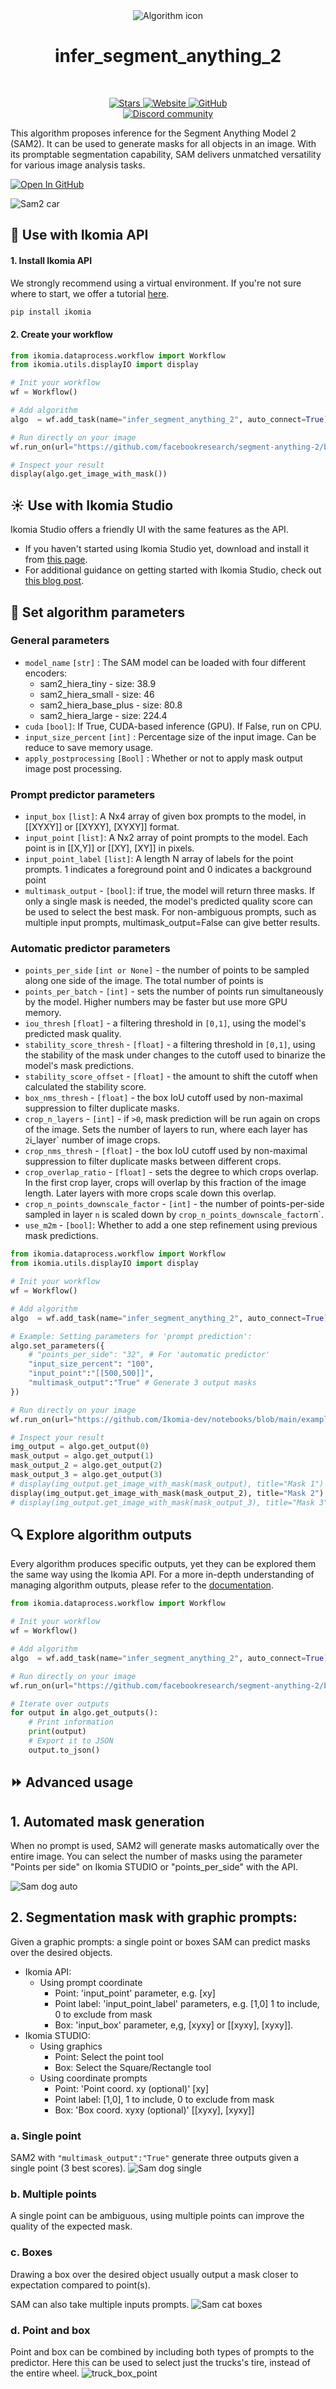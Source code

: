 <div align="center">
  <img src="images/meta_icon.jpg" alt="Algorithm icon">
  <h1 align="center">infer_segment_anything_2</h1>
</div>
<br />
<p align="center">
    <a href="https://github.com/Ikomia-hub/infer_segment_anything_2">
        <img alt="Stars" src="https://img.shields.io/github/stars/Ikomia-hub/infer_segment_anything_2">
    </a>
    <a href="https://app.ikomia.ai/hub/">
        <img alt="Website" src="https://img.shields.io/website/http/app.ikomia.ai/en.svg?down_color=red&down_message=offline&up_message=online">
    </a>
    <a href="https://github.com/Ikomia-hub/infer_segment_anything_2/blob/main/LICENSE.md">
        <img alt="GitHub" src="https://img.shields.io/github/license/Ikomia-hub/infer_segment_anything_2.svg?color=blue">
    </a>    
    <br>
    <a href="https://discord.com/invite/82Tnw9UGGc">
        <img alt="Discord community" src="https://img.shields.io/badge/Discord-white?style=social&logo=discord">
    </a> 
</p>

This algorithm proposes inference for the Segment Anything Model 2 (SAM2). It can be used to generate masks for all objects in an image. With its promptable segmentation capability, SAM delivers unmatched versatility for various image analysis tasks. 


[![Open In GitHub](https://img.shields.io/badge/Open%20Notebook-GitHub-orange)](https://github.com/Ikomia-dev/notebooks/blob/main/examples/HOWTO_use_SAM_2_with_Ikomia_API.ipynb)

![Sam2 car](https://raw.githubusercontent.com/Ikomia-hub/infer_segment_anything_2/main/images/output_auto.jpg)


## :rocket: Use with Ikomia API

#### 1. Install Ikomia API

We strongly recommend using a virtual environment. If you're not sure where to start, we offer a tutorial [here](https://www.ikomia.ai/blog/a-step-by-step-guide-to-creating-virtual-environments-in-python).

```sh
pip install ikomia
```

#### 2. Create your workflow
```python
from ikomia.dataprocess.workflow import Workflow
from ikomia.utils.displayIO import display

# Init your workflow
wf = Workflow()

# Add algorithm
algo  = wf.add_task(name="infer_segment_anything_2", auto_connect=True)

# Run directly on your image
wf.run_on(url="https://github.com/facebookresearch/segment-anything-2/blob/main/notebooks/images/cars.jpg?raw=true")

# Inspect your result
display(algo.get_image_with_mask())
```

## :sunny: Use with Ikomia Studio

Ikomia Studio offers a friendly UI with the same features as the API.
- If you haven't started using Ikomia Studio yet, download and install it from [this page](https://www.ikomia.ai/studio).
- For additional guidance on getting started with Ikomia Studio, check out [this blog post](https://www.ikomia.ai/blog/how-to-get-started-with-ikomia-studio).

## :pencil: Set algorithm parameters
### General parameters
- `model_name` `[str]` : The SAM model can be loaded with four different encoders:
    - sam2_hiera_tiny - size: 38.9
    - sam2_hiera_small - size: 46
    - sam2_hiera_base_plus - size: 80.8
    - sam2_hiera_large - size: 224.4
- `cuda` `[bool]`: If True, CUDA-based inference (GPU). If False, run on CPU.
- `input_size_percent` `[int]` : Percentage size of the input image. Can be reduce to save memory usage. 
- `apply_postprocessing` `[Bool]` : Whether or not to apply mask output image post processing.

### Prompt predictor parameters
- `input_box` `[list]`: A Nx4 array of given box prompts to the  model, in [[XYXY]] or [[XYXY], [XYXY]] format.
- `input_point` `[list]`: A Nx2 array of point prompts to the model. Each point is in [[X,Y]] or [[XY], [XY]] in pixels.
- `input_point_label` `[list]`: A length N array of labels for the point prompts. 1 indicates a foreground point and 0 indicates a background point
- `multimask_output` - `[bool]`: if true, the model will return three masks. If only a single mask is needed, the model's predicted quality score can be used to select the best mask. For non-ambiguous prompts, such as multiple input prompts, multimask_output=False can give better results.


### Automatic predictor parameters
- `points_per_side` `[int or None]` - the number of points to be sampled
along one side of the image. The total number of points is
- `points_per_batch` - `[int]` - sets the number of points run simultaneously
by the model. Higher numbers may be faster but use more GPU memory.
- `iou_thresh` `[float]` - a filtering threshold in `[0,1]`, using the
model's predicted mask quality.
- `stability_score_thresh` - `[float]` - a filtering threshold in `[0,1]`, using
the stability of the mask under changes to the cutoff used to binarize
the model's mask predictions.
- `stability_score_offset` - `[float]` - the amount to shift the cutoff when
calculated the stability score.
- `box_nms_thresh` - `[float]` - the box IoU cutoff used by non-maximal
suppression to filter duplicate masks.
- `crop_n_layers` - `[int]` - if `>0`, mask prediction will be run again on
crops of the image. Sets the number of layers to run, where each
layer has `2`i_layer` number of image crops.
- `crop_nms_thresh` - `[float]` - the box IoU cutoff used by non-maximal
suppression to filter duplicate masks between different crops.
- `crop_overlap_ratio` - `[float]` - sets the degree to which crops overlap.
In the first crop layer, crops will overlap by this fraction of
the image length. Later layers with more crops scale down this overlap.
- `crop_n_points_downscale_factor` - `[int]` - the number of points-per-side
sampled in layer `n` is scaled down by `crop_n_points_downscale_factor`n`.
- `use_m2m` - `[bool]`: Whether to add a one step refinement using previous mask predictions.


```python
from ikomia.dataprocess.workflow import Workflow
from ikomia.utils.displayIO import display

# Init your workflow
wf = Workflow()

# Add algorithm
algo  = wf.add_task(name="infer_segment_anything_2", auto_connect=True)

# Example: Setting parameters for 'prompt prediction':
algo.set_parameters({
    # "points_per_side": "32", # For 'automatic predictor'
    "input_size_percent": "100",
    "input_point":"[[500,500]]",
    "multimask_output":"True" # Generate 3 output masks
})

# Run directly on your image
wf.run_on(url="https://github.com/Ikomia-dev/notebooks/blob/main/examples/img/img_cat.jpg?raw=true")

# Inspect your result
img_output = algo.get_output(0)
mask_output = algo.get_output(1)
mask_output_2 = algo.get_output(2)
mask_output_3 = algo.get_output(3)
# display(img_output.get_image_with_mask(mask_output), title="Mask 1")
display(img_output.get_image_with_mask(mask_output_2), title="Mask 2")
# display(img_output.get_image_with_mask(mask_output_3), title="Mask 3")
```

## :mag: Explore algorithm outputs

Every algorithm produces specific outputs, yet they can be explored them the same way using the Ikomia API. For a more in-depth understanding of managing algorithm outputs, please refer to the [documentation](https://ikomia-dev.github.io/python-api-documentation/advanced_guide/IO_management.html).

```python
from ikomia.dataprocess.workflow import Workflow

# Init your workflow
wf = Workflow()

# Add algorithm
algo  = wf.add_task(name="infer_segment_anything_2", auto_connect=True)

# Run directly on your image
wf.run_on(url="https://github.com/facebookresearch/segment-anything-2/blob/main/notebooks/images/cars.jpg?raw=true")

# Iterate over outputs
for output in algo.get_outputs():
    # Print information
    print(output)
    # Export it to JSON
    output.to_json()
```

## :fast_forward: Advanced usage 

## 1. Automated mask generation
When no prompt is used, SAM2 will generate masks automatically over the entire image. 
You can select the number of masks using the parameter "Points per side" on Ikomia STUDIO or "points_per_side" with the API. 

![Sam dog auto](https://raw.githubusercontent.com/Ikomia-hub/infer_segment_anything/main/images/dog_auto_seg.png)

## 2. Segmentation mask with graphic prompts:
Given a graphic prompts: a single point or boxes SAM can predict masks over the desired objects. 
- Ikomia API: 
    - Using prompt coordinate
        - Point: 'input_point' parameter, e.g. [xy]
        - Point label: 'input_point_label' parameters, e.g. [1,0] 1 to include, 0 to exclude from mask
        - Box: 'input_box' parameter, e,g, [xyxy] or [[xyxy], [xyxy]].
- Ikomia STUDIO:
    - Using graphics
        - Point: Select the point tool
        - Box: Select the Square/Rectangle tool
    - Using coordinate prompts
        - Point: 'Point coord. xy (optional)' [xy]
        - Point label: [1,0], 1 to include, 0 to exclude from mask
        - Box: 'Box coord. xyxy (optional)' [[xyxy], [xyxy]]

### a. Single point 
SAM2 with `"multimask_output":"True"` generate three outputs given a single point (3 best scores). 
![Sam dog single](https://raw.githubusercontent.com/Ikomia-hub/infer_segment_anything/main/images/dog_single_point.png)


### b. Multiple points
A single point can be ambiguous, using multiple points can improve the quality of the expected mask.

### c. Boxes
Drawing a box over the desired object usually output a mask closer to expectation compared to point(s). 

SAM can also take multiple inputs prompts.
![Sam cat boxes](https://raw.githubusercontent.com/Ikomia-hub/infer_segment_anything/main/images/cats_boxes.png)

### d. Point and box

Point and box can be combined by including both types of prompts to the predictor. Here this can be used to select just the trucks's tire, instead of the entire wheel.
![truck_box_point](https://raw.githubusercontent.com/Ikomia-hub/infer_segment_anything/main/images/truck_box_point.png)
